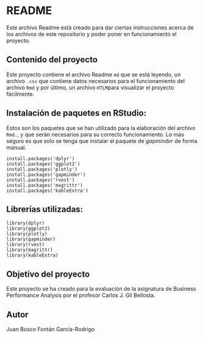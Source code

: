 # README
Este archivo Readme está creado para dar ciertas instrucciones acerca de los archivos de este repositorio y poder poner en funcionamiento el proyecto.

## Contenido del proyecto
Este proyecto contiene el archivo Readme `md` que se está leyendo, un archivo `.csv` que contiene datos necesarios para el funcionamiento del archivo `Rmd` y por último, un archivo `HTLM`para visualizar el proyecto fácilmente.

## Instalación de paquetes en RStudio:
Estos son los paquetes que se han utilizado para la elaboración del archivo  `Rmd.`, y que serán necesarios para su correcto funcionamiento. Lo más seguro es que solo se tenga que instalar el paquete de *gapminder* de forma manual.
```
install.packages('dplyr')
install.packages('ggplot2')
install.packages('plotly')
install.packages('gapminder')
install.packages('rvest')
install.packages('magrittr')
install.packages('kableExtra')
```
## Librerías utilizadas:
```
library(dplyr)
library(ggplot2)
library(plotly)
library(gapminder)
library(rvest)
library(magrittr)
library(kableExtra)
```
## Objetivo del proyecto
Este proyecto se ha creado para la evaluación de la asignatura de Business Performance Analysis por el profesor Carlos J. Gil Bellosta. 

## Autor
Juan Bosco Fontán García-Rodrigo
